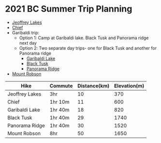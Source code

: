 # 2021 BC Summer Trip Planning

- [Jeoffrey Lakes](https://www.vancouvertrails.com/trails/joffre-lakes/)
- [Chief](https://www.vancouvertrails.com/trails/stawamus-chief/) 
- Garibaldi trip:
  - Option 1: Camp at Garibaldi lake. Black Tusk and Panorama ridge next day
  - Option 2: Two separate day trips- one for Black Tusk and another for Panorama ridge
    - [Garibaldi Lake](https://www.vancouvertrails.com/trails/garibaldi-lake/)
    - [Black Tusk](https://www.vancouvertrails.com/trails/black-tusk/)
    - [Panorama Ridge](https://www.vancouvertrails.com/trails/panorama-ridge/)
- [Mount Robson](https://bcparks.ca/parks/mt-robson/berg-lake-trail/)


| Hike    | Commute   | Distance(km) | Elevation(m)|
|---------|-----------|---------|-------------|
| Jeoffrey Lakes | 3hr | 10 | 370 |
| Chief | 1hr 10m | 11 | 600 | 
| Garibaldi Lake | 1hr 40m | 18 | 820 | 
| Black Tusk | 1hr 40m | 29 | 1740 | 
| Panorama Ridge | 1hr 40m | 30 | 1520 | 
| Mount Robson | 8hr | 50 | 1650 | 
